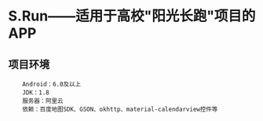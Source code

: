 # S.Run——适用于高校"阳光长跑"项目的APP

## 项目环境

```$xslt
    Android：6.0及以上
    JDK：1.8
    服务器：阿里云
    依赖：百度地图SDK、GSON、okhttp、material-calendarview控件等
```

